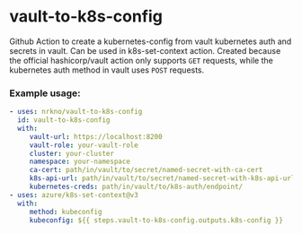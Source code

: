 # vault-to-k8s-config
Github Action to create a kubernetes-config from vault kubernetes auth and secrets in vault. Can be used in k8s-set-context action. 
Created because the official hashicorp/vault action only supports `GET` requests, while the kubernetes auth method in vault uses `POST` requests.

### Example usage:
```yaml
- uses: nrkno/vault-to-k8s-config
  id: vault-to-k8s-config
  with:
     vault-url: https://localhost:8200
     vault-role: your-vault-role
     cluster: your-cluster
     namespace: your-namespace
     ca-cert: path/in/vault/to/secret/named-secret-with-ca-cert
     k8s-api-url: path/in/vault/to/secret/named-secret-with-k8s-api-url
     kubernetes-creds: path/in/vault/to/k8s-auth/endpoint/
- uses: azure/k8s-set-context@v3
  with:
     method: kubeconfig
     kubeconfig: ${{ steps.vault-to-k8s-config.outputs.k8s-config }}
```
